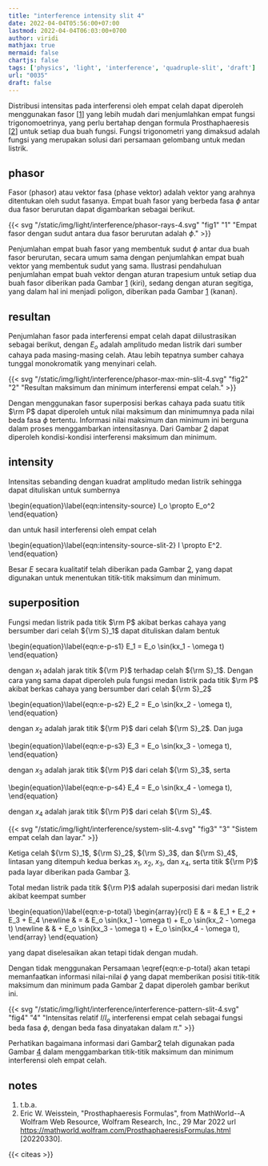 ```yaml
---
title: "interference intensity slit 4"
date: 2022-04-04T05:56:00+07:00
lastmod: 2022-04-04T06:03:00+0700
author: viridi
mathjax: true
mermaid: false
chartjs: false
tags: ['physics', 'light', 'interference', 'quadruple-slit', 'draft']
url: "0035"
draft: false
---
```

Distribusi intensitas pada interferensi oleh empat celah dapat diperoleh menggunakan fasor [[1](#r01)] yang lebih mudah dari menjumlahkan empat fungsi trigonomoetrinya, yang perlu bertahap dengan formula Prosthaphaeresis [[2](#r02)] untuk setiap dua buah fungsi. Fungsi trigonometri yang dimaksud adalah fungsi yang merupakan solusi dari persamaan gelombang untuk medan listrik.


## phasor
Fasor (phasor) atau vektor fasa (phase vektor) adalah vektor yang arahnya ditentukan oleh sudut fasanya. Empat buah fasor yang berbeda fasa $\phi$ antar dua fasor berurutan dapat digambarkan sebagai berikut.

{{< svg "/static/img/light/interference/phasor-rays-4.svg" "fig1" "1" "Empat fasor dengan sudut antara dua fasor berurutan adalah $\phi$." >}}

Penjumlahan empat buah fasor yang membentuk sudut $\phi$ antar dua buah fasor berurutan, secara umum sama dengan penjumlahkan empat buah vektor yang membentuk sudut yang sama. Ilustrasi pendahuluan penjumlahan empat buah vektor dengan aturan trapesium untuk setiap dua buah fasor diberikan pada Gambar [1](#fig1) (kiri), sedang dengan aturan segitiga, yang dalam hal ini menjadi poligon, diberikan pada Gambar [1](#fig1) (kanan).


## resultan
Penjumlahan fasor pada interferensi empat celah dapat diilustrasikan sebagai berikut, dengan $E_o$ adalah amplitudo medan listrik dari sumber cahaya pada masing-masing celah. Atau lebih tepatnya sumber cahaya tunggal monokromatik yang menyinari celah.

{{< svg "/static/img/light/interference/phasor-max-min-slit-4.svg" "fig2" "2" "Resultan maksimum dan minimum interferensi empat celah." >}}

Dengan menggunakan fasor superposisi berkas cahaya pada suatu titik $\rm P$ dapat diperoleh untuk nilai maksimum dan minimumnya pada nilai beda fasa $\phi$ tertentu. Informasi nilai maksimum dan minimum ini berguna dalam proses menggambarkan intensitasnya. Dari Gambar [2](#fig2) dapat diperoleh kondisi-kondisi interferensi maksimum dan minimum.


## intensity
Intensitas sebanding dengan kuadrat amplitudo medan listrik sehingga dapat dituliskan untuk sumbernya

\begin{equation}\label{eqn:intensity-source}
I_o \propto E_o^2
\end{equation}

dan untuk hasil interferensi oleh empat celah

\begin{equation}\label{eqn:intensity-source-slit-2}
I \propto E^2.
\end{equation}

Besar $E$ secara kualitatif telah diberikan pada Gambar [2](#fig2), yang dapat digunakan untuk menentukan titik-titik maksimum dan minimum.


## superposition
Fungsi medan listrik pada titik $\rm P$ akibat berkas cahaya yang bersumber dari celah ${\rm S}_1$ dapat dituliskan dalam bentuk

\begin{equation}\label{eqn:e-p-s1}
E_1 = E_o \sin(kx_1 - \omega t)
\end{equation}

dengan $x_1$ adalah jarak titik ${\rm P}$ terhadap celah ${\rm S}_1$. Dengan cara yang sama dapat diperoleh pula fungsi medan listrik pada titik $\rm P$ akibat berkas cahaya yang bersumber dari celah ${\rm S}_2$

\begin{equation}\label{eqn:e-p-s2}
E_2 = E_o \sin(kx_2 - \omega t),
\end{equation}

dengan $x_2$ adalah jarak titik ${\rm P}$ dari celah ${\rm S}_2$. Dan juga

\begin{equation}\label{eqn:e-p-s3}
E_3 = E_o \sin(kx_3 - \omega t),
\end{equation}

dengan $x_3$ adalah jarak titik ${\rm P}$ dari celah ${\rm S}_3$, serta

\begin{equation}\label{eqn:e-p-s4}
E_4 = E_o \sin(kx_4 - \omega t),
\end{equation}

dengan $x_4$ adalah jarak titik ${\rm P}$ dari celah ${\rm S}_4$.

{{< svg "/static/img/light/interference/system-slit-4.svg" "fig3" "3" "Sistem empat celah dan layar." >}} 

Ketiga celah ${\rm S}_1$, ${\rm S}_2$, ${\rm S}_3$, dan ${\rm S}_4$, lintasan yang ditempuh kedua berkas $x_1$, $x_2$, $x_3$, dan $x_4$, serta titik ${\rm P}$ pada layar diberikan pada Gambar [3](#fig3). 

Total medan listrik pada titik ${\rm P}$ adalah superposisi dari medan listrik akibat keempat sumber

\begin{equation}\label{eqn:e-p-total}
\begin{array}{rcl}
E & = & E_1 + E_2 + E_3 + E_4 \newline
& = & E_o \sin(kx_1 - \omega t) + E_o \sin(kx_2 - \omega t) \newline
& & + E_o \sin(kx_3 - \omega t) + E_o \sin(kx_4 - \omega t),
\end{array}
\end{equation}

yang dapat diselesaikan akan tetapi tidak dengan mudah.

Dengan tidak menggunakan Persamaan \eqref{eqn:e-p-total} akan tetapi memanfaatkan informasi nilai-nilai $\phi$ yang dapat memberikan posisi titik-titik maksimum dan minimum pada Gambar [2](#fig2) dapat diperoleh gambar berikut ini.

{{< svg "/static/img/light/interference/interference-pattern-slit-4.svg" "fig4" "4" "Intensitas relatif $I/I_o$ interferensi empat celah sebagai fungsi beda fasa $\phi$, dengan beda fasa dinyatakan dalam $\pi$." >}}

Perhatikan bagaimana informasi dari Gambar[2](#fig2) telah digunakan pada Gambar [4](#fig4) dalam menggambarkan titik-titik maksimum dan minimum interferensi oleh empat celah.


## notes
1. <a name='r01'></a>t.b.a.
2. <a name='r02'></a>Eric W. Weisstein, "Prosthaphaeresis Formulas", from MathWorld--A Wolfram Web Resource, Wolfram Research, Inc., 29 Mar 2022 url <https://mathworld.wolfram.com/ProsthaphaeresisFormulas.html> [20220330].

{{< citeas >}}